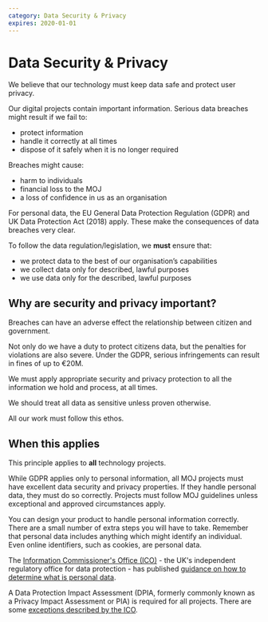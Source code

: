 ```yaml
---
category: Data Security & Privacy
expires: 2020-01-01
---
```


# Data Security & Privacy

We believe that our technology must keep data safe and protect user privacy.

Our digital projects contain important information. Serious data breaches might result if we fail to:

-	protect information
-	handle it correctly at all times
-	dispose of it safely when it is no longer required

Breaches might cause:

-	harm to individuals
-	financial loss to the MOJ
-	a loss of confidence in us as an organisation

For personal data, the EU General Data Protection Regulation (GDPR) and UK Data Protection Act (2018) apply. These make the consequences of data breaches very clear.

To follow the data regulation/legislation, we **must** ensure that:

-	we protect data to the best of our organisation’s capabilities
-	we collect data only for described, lawful purposes
-	we use data only for the described, lawful purposes

## Why are security and privacy important?

Breaches can have an adverse effect the relationship between citizen and government.

Not only do we have a duty to protect citizens data, but the penalties for violations are also severe. Under the GDPR, serious infringements can result in fines of up to €20M.

We must apply appropriate security and privacy protection to all the information we hold and process, at all times.

We should treat all data as sensitive unless proven otherwise.

All our work must follow this ethos.

## When this applies

This principle applies to **all** technology projects.

While GDPR applies only to personal information, all MOJ projects must have excellent data security and privacy properties. If they handle personal data, they must do so correctly. Projects must follow MOJ guidelines unless exceptional and approved circumstances apply. 

You can design your product to handle personal information correctly. There are a small number of extra steps you will have to take. Remember that personal data includes anything which might identify an individual. Even online identifiers, such as cookies, are personal data.

The [Information Commissioner's Office (ICO)](https://ico.org.uk) - the UK's independent regulatory office for data protection - has published [guidance on how to determine what is personal data](https://ico.org.uk/media/for-organisations/documents/1554/determining-what-is-personal-data.pdf).

A Data Protection Impact Assessment (DPIA, formerly commonly known as a Privacy Impact Assessment or PIA) is required for all projects. There are some [exceptions described by the ICO](https://ico.org.uk/for-organisations/guide-to-data-protection/guide-to-the-general-data-protection-regulation-gdpr/exemptions/).